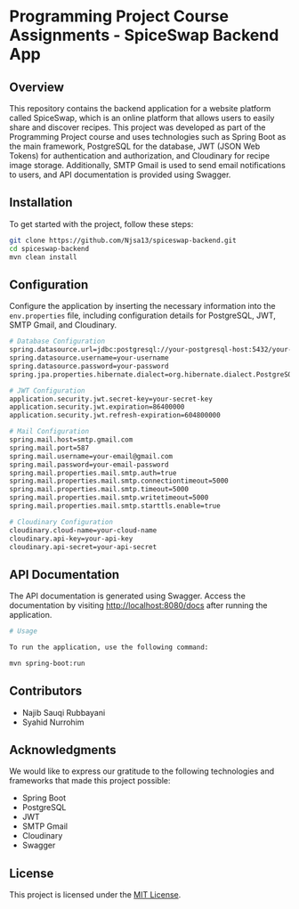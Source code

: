 ﻿# Programming Project Course Assignments - SpiceSwap Backend App

## Overview

This repository contains the backend application for a website platform called SpiceSwap, which is an online platform that allows users to easily share and discover recipes. This project was developed as part of the Programming Project course and uses technologies such as Spring Boot as the main framework, PostgreSQL for the database, JWT (JSON Web Tokens) for authentication and authorization, and Cloudinary for recipe image storage. Additionally, SMTP Gmail is used to send email notifications to users, and API documentation is provided using Swagger.

## Installation

To get started with the project, follow these steps:

```bash
git clone https://github.com/Njsa13/spiceswap-backend.git
cd spiceswap-backend
mvn clean install
```
## Configuration
Configure the application by inserting the necessary information into the `env.properties` file, including configuration details for PostgreSQL, JWT, SMTP Gmail, and Cloudinary.

```bash
# Database Configuration
spring.datasource.url=jdbc:postgresql://your-postgresql-host:5432/your-database-name
spring.datasource.username=your-username
spring.datasource.password=your-password
spring.jpa.properties.hibernate.dialect=org.hibernate.dialect.PostgreSQLDialect

# JWT Configuration
application.security.jwt.secret-key=your-secret-key
application.security.jwt.expiration=86400000
application.security.jwt.refresh-expiration=604800000

# Mail Configuration
spring.mail.host=smtp.gmail.com
spring.mail.port=587
spring.mail.username=your-email@gmail.com
spring.mail.password=your-email-password
spring.mail.properties.mail.smtp.auth=true
spring.mail.properties.mail.smtp.connectiontimeout=5000
spring.mail.properties.mail.smtp.timeout=5000
spring.mail.properties.mail.smtp.writetimeout=5000
spring.mail.properties.mail.smtp.starttls.enable=true

# Cloudinary Configuration
cloudinary.cloud-name=your-cloud-name
cloudinary.api-key=your-api-key
cloudinary.api-secret=your-api-secret
```

## API Documentation

The API documentation is generated using Swagger. Access the documentation by visiting [http://localhost:8080/docs](http://localhost:8080/docs) after running the application.

```bash
# Usage

To run the application, use the following command:

mvn spring-boot:run
```

## Contributors

- Najib Sauqi Rubbayani
- Syahid Nurrohim

## Acknowledgments

We would like to express our gratitude to the following technologies and frameworks that made this project possible:

- Spring Boot
- PostgreSQL
- JWT
- SMTP Gmail
- Cloudinary
- Swagger

## License

This project is licensed under the [MIT License](https://choosealicense.com/licenses/mit/).

